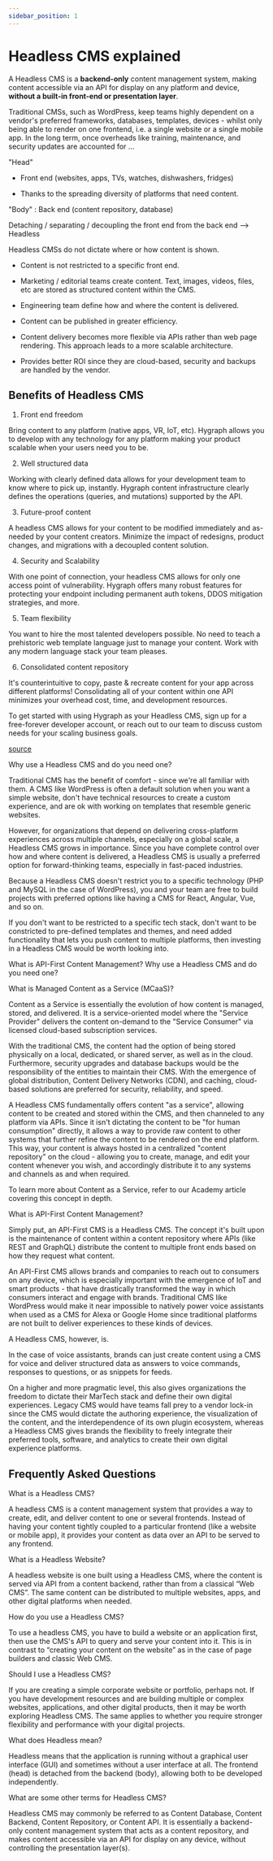 ```yaml
---
sidebar_position: 1
---
```


# Headless CMS explained

A Headless CMS is a **backend-only** content management system, making content accessible via an API for display on any platform and device, **without a built-in front-end or presentation layer**.

Traditional CMSs, such as WordPress, keep teams highly dependent on a vendor's preferred frameworks, databases, templates, devices - whilst only being able to render on one frontend, i.e. a single website or a single mobile app. In the long term, once overheads like training, maintenance, and security updates are accounted for ...

"Head"

- Front end (websites, apps, TVs, watches, dishwashers, fridges)

- Thanks to the spreading diversity of platforms that need content.

"Body" : Back end (content repository, database)

Detaching / separating / decoupling the front end from the back end --> Headless

Headless CMSs do not dictate where or how content is shown.

- Content is not restricted to a specific front end.

- Marketing / editorial teams create content. Text, images, videos, files, etc are stored as structured content within the CMS.

- Engineering team define how and where the content is delivered.

- Content can be published in greater efficiency.

- Content delivery becomes more flexible via APIs rather than web page rendering. This approach leads to a more scalable architecture.

- Provides better ROI since they are cloud-based, security and backups are handled by the vendor.

## Benefits of Headless CMS

1. Front end freedom

Bring content to any platform (native apps, VR, IoT, etc). Hygraph allows you to develop with any technology for any platform making your product scalable when your users need you to be.

2. Well structured data

Working with clearly defined data allows for your development team to know where to pick up, instantly. Hygraph content infrastructure clearly defines the operations (queries, and mutations) supported by the API.

3. Future-proof content

A headless CMS allows for your content to be modified immediately and as-needed by your content creators. Minimize the impact of redesigns, product changes, and migrations with a decoupled content solution.

4. Security and Scalability

With one point of connection, your headless CMS allows for only one access point of vulnerability. Hygraph offers many robust features for protecting your endpoint including permanent auth tokens, DDOS mitigation strategies, and more.

5. Team flexibility

You want to hire the most talented developers possible. No need to teach a prehistoric web template language just to manage your content. Work with any modern language stack your team pleases.

6. Consolidated content repository

It's counterintuitive to copy, paste & recreate content for your app across different platforms! Consolidating all of your content within one API minimizes your overhead cost, time, and development resources.

To get started with using Hygraph as your Headless CMS, sign up for a free-forever developer account, or reach out to our team to discuss custom needs for your scaling business goals.

[source](https://hygraph.com/academy/headless-cms)

Why use a Headless CMS and do you need one?

Traditional CMS has the benefit of comfort - since we're all familiar with them. A CMS like WordPress is often a default solution when you want a simple website, don't have technical resources to create a custom experience, and are ok with working on templates that resemble generic websites.

However, for organizations that depend on delivering cross-platform experiences across multiple channels, especially on a global scale, a Headless CMS grows in importance. Since you have complete control over how and where content is delivered, a Headless CMS is usually a preferred option for forward-thinking teams, especially in fast-paced industries.

Because a Headless CMS doesn't restrict you to a specific technology (PHP and MySQL in the case of WordPress), you and your team are free to build projects with preferred options like having a CMS for React, Angular, Vue, and so on.

If you don't want to be restricted to a specific tech stack, don't want to be constricted to pre-defined templates and themes, and need added functionality that lets you push content to multiple platforms, then investing in a Headless CMS would be worth looking into.

What is API-First Content Management?
Why use a Headless CMS and do you need one?

What is Managed Content as a Service (MCaaS)?

Content as a Service is essentially the evolution of how content is managed, stored, and delivered. It is a service-oriented model where the "Service Provider" delivers the content on-demand to the "Service Consumer" via licensed cloud-based subscription services.

With the traditional CMS, the content had the option of being stored physically on a local, dedicated, or shared server, as well as in the cloud. Furthermore, security upgrades and database backups would be the responsibility of the entities to maintain their CMS. With the emergence of global distribution, Content Delivery Networks (CDN), and caching, cloud-based solutions are preferred for security, reliability, and speed.

A Headless CMS fundamentally offers content "as a service", allowing content to be created and stored within the CMS, and then channeled to any platform via APIs. Since it isn't dictating the content to be "for human consumption" directly, it allows a way to provide raw content to other systems that further refine the content to be rendered on the end platform. This way, your content is always hosted in a centralized "content repository" on the cloud - allowing you to create, manage, and edit your content whenever you wish, and accordingly distribute it to any systems and channels as and when required.

To learn more about Content as a Service, refer to our Academy article covering this concept in depth.

What is API-First Content Management?

Simply put, an API-First CMS is a Headless CMS. The concept it's built upon is the maintenance of content within a content repository where APIs (like REST and GraphQL) distribute the content to multiple front ends based on how they request what content.

An API-First CMS allows brands and companies to reach out to consumers on any device, which is especially important with the emergence of IoT and smart products - that have drastically transformed the way in which consumers interact and engage with brands. Traditional CMS like WordPress would make it near impossible to natively power voice assistants when used as a CMS for Alexa or Google Home since traditional platforms are not built to deliver experiences to these kinds of devices.

A Headless CMS, however, is.

In the case of voice assistants, brands can just create content using a CMS for voice and deliver structured data as answers to voice commands, responses to questions, or as snippets for feeds.

On a higher and more pragmatic level, this also gives organizations the freedom to dictate their MarTech stack and define their own digital experiences. Legacy CMS would have teams fall prey to a vendor lock-in since the CMS would dictate the authoring experience, the visualization of the content, and the interdependence of its own plugin ecosystem, whereas a Headless CMS gives brands the flexibility to freely integrate their preferred tools, software, and analytics to create their own digital experience platforms.

## Frequently Asked Questions

What is a Headless CMS?

A headless CMS is a content management system that provides a way to create, edit, and deliver content to one or several frontends. Instead of having your content tightly coupled to a particular frontend (like a website or mobile app), it provides your content as data over an API to be served to any frontend.

What is a Headless Website?

A headless website is one built using a Headless CMS, where the content is served via API from a content backend, rather than from a classical “Web CMS”. The same content can be distributed to multiple websites, apps, and other digital platforms when needed.

How do you use a Headless CMS?

To use a headless CMS, you have to build a website or an application first, then use the CMS's API to query and serve your content into it. This is in contrast to “creating your content on the website” as in the case of page builders and classic Web CMS.

Should I use a Headless CMS?

If you are creating a simple corporate website or portfolio, perhaps not. If you have development resources and are building multiple or complex websites, applications, and other digital products, then it may be worth exploring Headless CMS. The same applies to whether you require stronger flexibility and performance with your digital projects.

What does Headless mean?

Headless means that the application is running without a graphical user interface (GUI) and sometimes without a user interface at all. The frontend (head) is detached from the backend (body), allowing both to be developed independently.

What are some other terms for Headless CMS?

Headless CMS may commonly be referred to as Content Database, Content Backend, Content Repository, or Content API. It is essentially a backend-only content management system that acts as a content repository, and makes content accessible via an API for display on any device, without controlling the presentation layer(s).
